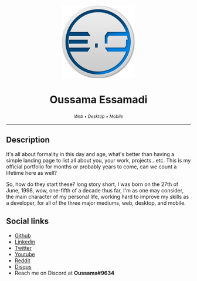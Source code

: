 <p align="center">
    <img src="images/logo.png" alt="Logo" width="200px">
    <h1 align="center">
        Oussama Essamadi
        <br>
    </h1>
    <p align="center">
        <i align="center"><small>Web • Desktop • Mobile</small></i>
    </p>
    <hr>
</p>

## Description
It's all about formality in this day and age, what's better than having a simple landing page to list all about you, your work, projects...etc.
This is my official portfolio for months or probably years to come, can we count a lifetime here as well?

So, how do they start these? long story short, I was born on the 27th of June, 1998, wow, one-fifth of a decade thus far, I'm as one may consider, the main character of my personal life, working hard to improve my skills as a developer, for all of the three major mediums, web, desktop, and mobile.

## Social links
* [Github](https://github.com/EOussama)
* [Linkedin](https://www.linkedin.com/in/oussama-essamadi-a59326155/)
* [Twitter](https://twitter.com/OussamaGtacj)
* [Youtube](https://www.youtube.com/channel/UCw2ptm5qXBr61Jn8QingQFQ)
* [Reddit](https://www.reddit.com/user/Eoussama/)
* [Disqus](https://disqus.com/by/oussamaessamadi/)
* Reach me on Discord at **Oussama#9634**